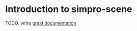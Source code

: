 # Introduction to simpro-scene

TODO: write [great documentation](http://jacobian.org/writing/what-to-write/)
